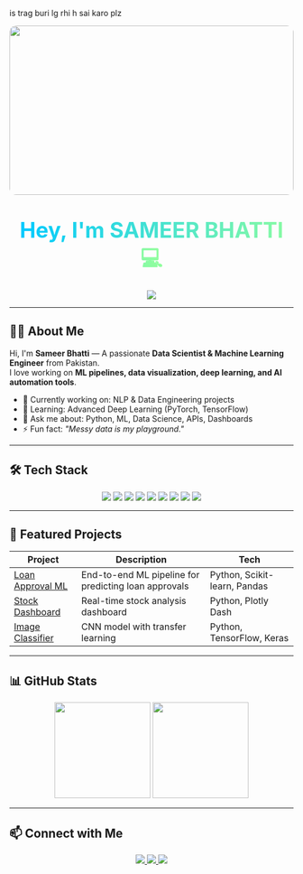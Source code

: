is trag buri lg rhi h sai karo plz
<!-- ====== Banner Section ====== -->
<div align="center">

  <!-- Banner Background with Coding GIF -->
  <img src="https://media.giphy.com/media/qgQUggAC3Pfv687qPC/giphy.gif" 
       width="100%" height="300px" 
       style="border-radius:12px; object-fit:cover;" />

  <!-- Overlay Title -->
  <h1 align="center">
    <span style="font-size:38px; font-weight:bold; background: linear-gradient(90deg,#00C9FF,#92FE9D); -webkit-background-clip:text; color:transparent;">
      Hey, I'm SAMEER BHATTI 💻
    </span>
  </h1>

  <!-- Typing Animation -->
  <p align="center">
    <img src="https://readme-typing-svg.herokuapp.com?size=22&color=00C9FF&center=true&vCenter=true&width=500&lines=Data+Scientist+%7C+ML+Engineer;Building+Scalable+ML+Pipelines;Automating+Data+Ops;Turning+Raw+Data+into+Insights" />
  </p>

</div>

---

## 👨‍💻 About Me  
Hi, I'm **Sameer Bhatti** — A passionate **Data Scientist & Machine Learning Engineer** from Pakistan.  
I love working on **ML pipelines, data visualization, deep learning, and AI automation tools**.

- 🔭 Currently working on: NLP & Data Engineering projects  
- 🌱 Learning: Advanced Deep Learning (PyTorch, TensorFlow)  
- 💬 Ask me about: Python, ML, Data Science, APIs, Dashboards  
- ⚡ Fun fact: *"Messy data is my playground."*  

---

## 🛠 Tech Stack  
<p align="center">
  <img src="https://img.shields.io/badge/Python-3670A0?style=for-the-badge&logo=python&logoColor=white"/>
  <img src="https://img.shields.io/badge/Pandas-150458?style=for-the-badge&logo=pandas"/>
  <img src="https://img.shields.io/badge/NumPy-013243?style=for-the-badge&logo=numpy"/>
  <img src="https://img.shields.io/badge/Scikit--learn-F7931E?style=for-the-badge&logo=scikit-learn"/>
  <img src="https://img.shields.io/badge/TensorFlow-FF6F00?style=for-the-badge&logo=tensorflow"/>
  <img src="https://img.shields.io/badge/PyTorch-EE4C2C?style=for-the-badge&logo=pytorch"/>
  <img src="https://img.shields.io/badge/Plotly-3F4F75?style=for-the-badge&logo=plotly"/>
  <img src="https://img.shields.io/badge/Docker-2496ED?style=for-the-badge&logo=docker"/>
  <img src="https://img.shields.io/badge/GitHub_Actions-2088FF?style=for-the-badge&logo=github-actions"/>
</p>

---

## 🚀 Featured Projects  
| Project | Description | Tech |
|---------|-------------|------|
| [Loan Approval ML](#) | End-to-end ML pipeline for predicting loan approvals | Python, Scikit-learn, Pandas |
| [Stock Dashboard](#) | Real-time stock analysis dashboard | Python, Plotly Dash |
| [Image Classifier](#) | CNN model with transfer learning | Python, TensorFlow, Keras |

---

## 📊 GitHub Stats  
<p align="center">
  <img src="https://github-readme-stats.vercel.app/api?username=SAMEERBHATTI4065&show_icons=true&theme=radical" height="170"/>
  <img src="https://github-readme-streak-stats.herokuapp.com/?user=SAMEERBHATTI4065&theme=radical" height="170"/>
</p>

---

## 📫 Connect with Me  
<p align="center">
  <a href="https://linkedin.com/in/your-linkedin" target="_blank">
    <img src="https://img.shields.io/badge/LinkedIn-0A66C2?style=for-the-badge&logo=linkedin&logoColor=white"/>
  </a>
  <a href="https://twitter.com/your-twitter" target="_blank">
    <img src="https://img.shields.io/badge/Twitter-1DA1F2?style=for-the-badge&logo=twitter&logoColor=white"/>
  </a>
  <a href="mailto:your.email@example.com">
    <img src="https://img.shields.io/badge/Email-D14836?style=for-the-badge&logo=gmail&logoColor=white"/>
  </a>
</p>
